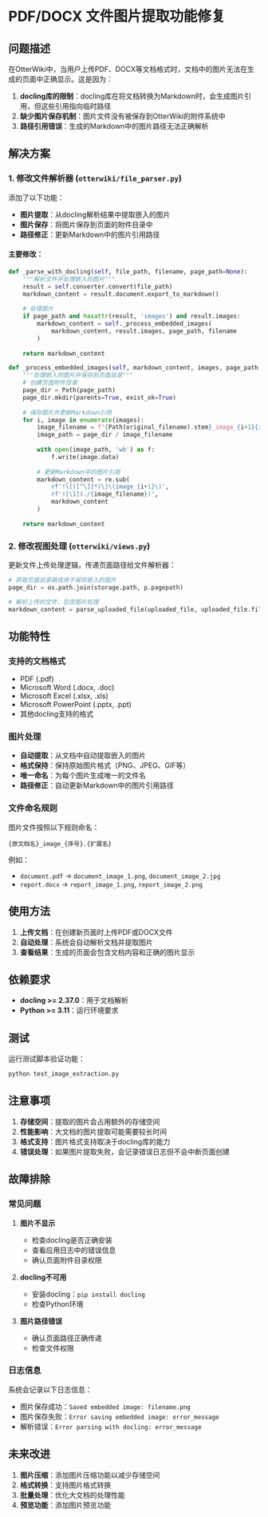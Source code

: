 # PDF/DOCX 文件图片提取功能修复

## 问题描述

在OtterWiki中，当用户上传PDF、DOCX等文档格式时，文档中的图片无法在生成的页面中正确显示。这是因为：

1. **docling库的限制**：docling库在将文档转换为Markdown时，会生成图片引用，但这些引用指向临时路径
2. **缺少图片保存机制**：图片文件没有被保存到OtterWiki的附件系统中
3. **路径引用错误**：生成的Markdown中的图片路径无法正确解析

## 解决方案

### 1. 修改文件解析器 (`otterwiki/file_parser.py`)

添加了以下功能：

- **图片提取**：从docling解析结果中提取嵌入的图片
- **图片保存**：将图片保存到页面的附件目录中
- **路径修正**：更新Markdown中的图片引用路径

#### 主要修改：

```python
def _parse_with_docling(self, file_path, filename, page_path=None):
    """解析文件并处理嵌入的图片"""
    result = self.converter.convert(file_path)
    markdown_content = result.document.export_to_markdown()
    
    # 处理图片
    if page_path and hasattr(result, 'images') and result.images:
        markdown_content = self._process_embedded_images(
            markdown_content, result.images, page_path, filename
        )
    
    return markdown_content

def _process_embedded_images(self, markdown_content, images, page_path, original_filename):
    """处理嵌入的图片并保存到页面目录"""
    # 创建页面附件目录
    page_dir = Path(page_path)
    page_dir.mkdir(parents=True, exist_ok=True)
    
    # 保存图片并更新Markdown引用
    for i, image in enumerate(images):
        image_filename = f"{Path(original_filename).stem}_image_{i+1}{image_ext}"
        image_path = page_dir / image_filename
        
        with open(image_path, 'wb') as f:
            f.write(image.data)
        
        # 更新Markdown中的图片引用
        markdown_content = re.sub(
            rf'!\[([^\]]*)\]\(image_{i+1}\)',
            rf'![\1](./{image_filename})',
            markdown_content
        )
    
    return markdown_content
```

### 2. 修改视图处理 (`otterwiki/views.py`)

更新文件上传处理逻辑，传递页面路径给文件解析器：

```python
# 获取页面目录路径用于保存嵌入的图片
page_dir = os.path.join(storage.path, p.pagepath)

# 解析上传的文件，包含图片处理
markdown_content = parse_uploaded_file(uploaded_file, uploaded_file.filename, page_dir)
```

## 功能特性

### 支持的文档格式
- PDF (.pdf)
- Microsoft Word (.docx, .doc)
- Microsoft Excel (.xlsx, .xls)
- Microsoft PowerPoint (.pptx, .ppt)
- 其他docling支持的格式

### 图片处理
- **自动提取**：从文档中自动提取嵌入的图片
- **格式保持**：保持原始图片格式（PNG、JPEG、GIF等）
- **唯一命名**：为每个图片生成唯一的文件名
- **路径修正**：自动更新Markdown中的图片引用路径

### 文件命名规则
图片文件按照以下规则命名：
```
{原文档名}_image_{序号}.{扩展名}
```

例如：
- `document.pdf` → `document_image_1.png`, `document_image_2.jpg`
- `report.docx` → `report_image_1.png`, `report_image_2.png`

## 使用方法

1. **上传文档**：在创建新页面时上传PDF或DOCX文件
2. **自动处理**：系统会自动解析文档并提取图片
3. **查看结果**：生成的页面会包含文档内容和正确的图片显示

## 依赖要求

- **docling >= 2.37.0**：用于文档解析
- **Python >= 3.11**：运行环境要求

## 测试

运行测试脚本验证功能：

```bash
python test_image_extraction.py
```

## 注意事项

1. **存储空间**：提取的图片会占用额外的存储空间
2. **性能影响**：大文档的图片提取可能需要较长时间
3. **格式支持**：图片格式支持取决于docling库的能力
4. **错误处理**：如果图片提取失败，会记录错误日志但不会中断页面创建

## 故障排除

### 常见问题

1. **图片不显示**
   - 检查docling是否正确安装
   - 查看应用日志中的错误信息
   - 确认页面附件目录权限

2. **docling不可用**
   - 安装docling：`pip install docling`
   - 检查Python环境

3. **图片路径错误**
   - 确认页面路径正确传递
   - 检查文件权限

### 日志信息

系统会记录以下日志信息：
- 图片保存成功：`Saved embedded image: filename.png`
- 图片保存失败：`Error saving embedded image: error_message`
- 解析错误：`Error parsing with docling: error_message`

## 未来改进

1. **图片压缩**：添加图片压缩功能以减少存储空间
2. **格式转换**：支持图片格式转换
3. **批量处理**：优化大文档的处理性能
4. **预览功能**：添加图片预览功能 